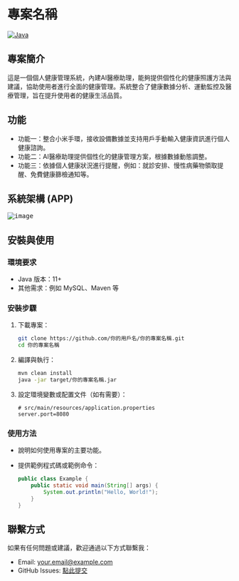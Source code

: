 # 專案名稱

[![Java](https://img.shields.io/badge/language-Java-brightgreen)](https://www.oracle.com/java/)

## 專案簡介

這是一個個人健康管理系統，內建AI醫療助理，能夠提供個性化的健康照護方法與建議，協助使用者進行全面的健康管理。系統整合了健康數據分析、運動監控及醫療管理，旨在提升使用者的健康生活品質。


## 功能

- 功能一：整合小米手環，接收設備數據並支持用戶手動輸入健康資訊進行個人健康諮詢。
- 功能二：AI醫療助理提供個性化的健康管理方案，根據數據動態調整。
- 功能三：依據個人健康狀況進行提醒，例如：就診安排、慢性病藥物領取提醒、免費健康篩檢通知等。


## 系統架構 (APP)
<kbd>![image](https://hackmd.io/_uploads/SkA1Xj8pC.png)
</kbd>

## 安裝與使用

### 環境要求

- Java 版本：11+
- 其他需求：例如 MySQL、Maven 等

### 安裝步驟

1. 下載專案：

   ```bash
   git clone https://github.com/你的用戶名/你的專案名稱.git
   cd 你的專案名稱
   ```

2. 編譯與執行：

   ```bash
   mvn clean install
   java -jar target/你的專案名稱.jar
   ```

3. 設定環境變數或配置文件（如有需要）：

   ```properties
   # src/main/resources/application.properties
   server.port=8080
   ```

### 使用方法

- 說明如何使用專案的主要功能。
- 提供範例程式碼或範例命令：

   ```java
   public class Example {
       public static void main(String[] args) {
           System.out.println("Hello, World!");
       }
   }
   ```

## 聯繫方式

如果有任何問題或建議，歡迎通過以下方式聯繫我：

- Email: your.email@example.com
- GitHub Issues: [點此提交](https://github.com/你的用戶名/你的專案名稱/issues)
